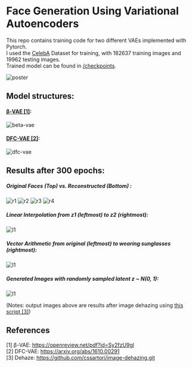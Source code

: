 # Face Generation Using Variational Autoencoders
This repo contains training code for two different VAEs implemented with Pytorch. <br />
I used the [CelebA](http://mmlab.ie.cuhk.edu.hk/projects/CelebA.html) Dataset for training, with 182637 training images and 19962 testing images. <br />
Trained model can be found in [/checkpoints](/checkpoints).

![poster](arts/vae.png)

## Model structures:

#### [β-VAE [1]](https://openreview.net/pdf?id=Sy2fzU9gl):
![beta-vae](arts/beta-vae.png)

#### [DFC-VAE [2]](https://arxiv.org/abs/1610.00291):
![dfc-vae](arts/dfc-vae.png)


## Results after 300 epochs:

##### Original Faces (Top) vs. Reconstructed (Bottom) :
![r1](arts/297-dh.png) ![r2](arts/301-dh.png)
![r3](arts/302-dh.png) ![r4](arts/303-dh.png)

##### Linear Interpolation from z1 (leftmost) to z2 (rightmost):
![l1](arts/interpolate-dh.png)

##### Vector Arithmetic from original (leftmost) to wearing sunglasses (rightmost):
![l1](arts/arithmetic-dfc2-dh.png)

##### Generated Images with randomly sampled latent z ~ N(0, 1):
![l1](arts/dfc-300-dh.png)

(Notes: output images above are results after image dehazing using [this script [3]](https://github.com/cssartori/image-dehazing.git))

## References
[1] β-VAE: https://openreview.net/pdf?id=Sy2fzU9gl <br />
[2] DFC-VAE: https://arxiv.org/abs/1610.00291 <br />
[3] Dehaze: https://github.com/cssartori/image-dehazing.git

